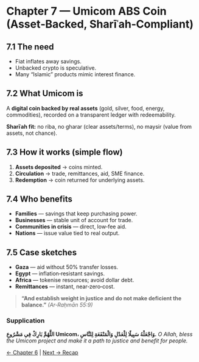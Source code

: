 ﻿
# Chapter 7 — Umicom ABS Coin (Asset‑Backed, Sharīʿah‑Compliant)

## 7.1 The need
- Fiat inflates away savings.
- Unbacked crypto is speculative.
- Many “Islamic” products mimic interest finance.

## 7.2 What Umicom is
A **digital coin backed by real assets** (gold, silver, food, energy, commodities), recorded on a transparent ledger with redeemability.

**Sharīʿah fit:** no riba, no gharar (clear assets/terms), no maysir (value from assets, not chance).

## 7.3 How it works (simple flow)
1) **Assets deposited** → coins minted.
2) **Circulation** → trade, remittances, aid, SME finance.
3) **Redemption** → coin returned for underlying assets.

## 7.4 Who benefits
- **Families** — savings that keep purchasing power.
- **Businesses** — stable unit of account for trade.
- **Communities in crisis** — direct, low‑fee aid.
- **Nations** — issue value tied to real output.

## 7.5 Case sketches
- **Gaza** — aid without 50% transfer losses.
- **Egypt** — inflation‑resistant savings.
- **Africa** — tokenise resources; avoid dollar debt.
- **Remittances** — instant, near‑zero‑cost.

> **“And establish weight in justice and do not make deficient the balance.”** *(Ar‑Raḥmān 55:9)*

### Supplication
**اللَّهُمَّ بَارِكْ فِي مَشْرُوعِ Umicom، وَاجْعَلْهُ سَبِيلًا لِلْعَدْلِ وَالْمَنْفَعَةِ لِلنَّاسِ.**
*O Allah, bless the Umicom project and make it a path to justice and benefit for people.*

[← Chapter 6](islamic_finance_and_future.md) | [Next → Recap](recap.md)
